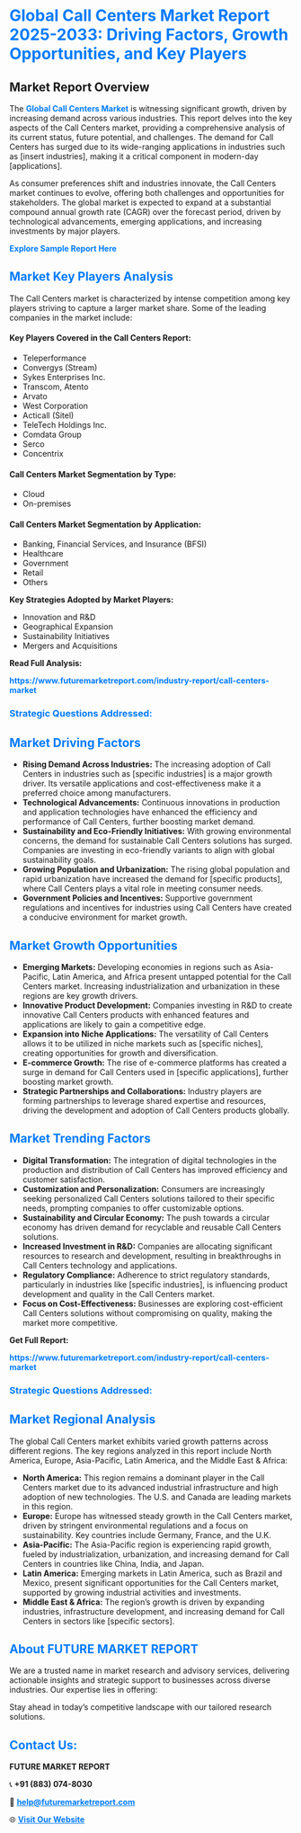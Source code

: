<h1 style="color: #007BFF;">Global Call Centers Market Report 2025-2033: Driving Factors, Growth Opportunities, and Key Players</h1>

<section id="overview">
<h2>Market Report Overview</h2>
<p>The <a href="https://www.futuremarketreport.com/industry-report/call-centers-market" style="color: #007BFF; text-decoration: none;"><strong>Global Call Centers Market</strong></a> is witnessing significant growth, driven by increasing demand across various industries. This report delves into the key aspects of the Call Centers market, providing a comprehensive analysis of its current status, future potential, and challenges. The demand for Call Centers has surged due to its wide-ranging applications in industries such as [insert industries], making it a critical component in modern-day [applications].</p>
<p>As consumer preferences shift and industries innovate, the Call Centers market continues to evolve, offering both challenges and opportunities for stakeholders. The global market is expected to expand at a substantial compound annual growth rate (CAGR) over the forecast period, driven by technological advancements, emerging applications, and increasing investments by major players.</p>
</section>

<section id="overview">
<p><a href="https://www.futuremarketreport.com/request-sample/reportId=62576" style="color: #007BFF; text-decoration: none;"><strong>Explore Sample Report Here</strong></a></p>
</section>

<section id="key-players">
<h2 style="color: #007BFF;">Market Key Players Analysis</h2>
<p>The Call Centers market is characterized by intense competition among key players striving to capture a larger market share. Some of the leading companies in the market include:</p>
<h4>Key Players Covered in the Call Centers Report:</h4>
<ul><li>Teleperformance</li><li>Convergys (Stream)</li><li>Sykes Enterprises Inc.</li><li>Transcom, Atento</li><li>Arvato</li><li>West Corporation</li><li>Acticall (Sitel)</li><li>TeleTech Holdings Inc.</li><li>Comdata Group</li><li>Serco</li><li>Concentrix</li></ul>
<h4>Call Centers Market Segmentation by Type:</h4>
<ul><li>Cloud</li><li>On-premises</li></ul>

<h4>Call Centers Market Segmentation by Application:</h4>
<ul><li>Banking, Financial Services, and Insurance (BFSI)</li><li>Healthcare</li><li>Government</li><li>Retail</li><li>Others</li></ul>
<p><strong>Key Strategies Adopted by Market Players:</strong></p>
<ul>
<li>Innovation and R&D</li>
<li>Geographical Expansion</li>
<li>Sustainability Initiatives</li>
<li>Mergers and Acquisitions</li>
</ul>
</section>

<section>
<p><strong>Read Full Analysis: </strong></p><a href="https://www.futuremarketreport.com/industry-report/call-centers-market" style="color: #007BFF; text-decoration: none;"><strong>https://www.futuremarketreport.com/industry-report/call-centers-market</strong></a>
<h3 style="color: #007BFF;">Strategic Questions Addressed:</h3>
</section>

<section id="driving-factors">
<h2 style="color: #007BFF;">Market Driving Factors</h2>
<ul>
<li><strong>Rising Demand Across Industries:</strong> The increasing adoption of Call Centers in industries such as [specific industries] is a major growth driver. Its versatile applications and cost-effectiveness make it a preferred choice among manufacturers.</li>
<li><strong>Technological Advancements:</strong> Continuous innovations in production and application technologies have enhanced the efficiency and performance of Call Centers, further boosting market demand.</li>
<li><strong>Sustainability and Eco-Friendly Initiatives:</strong> With growing environmental concerns, the demand for sustainable Call Centers solutions has surged. Companies are investing in eco-friendly variants to align with global sustainability goals.</li>
<li><strong>Growing Population and Urbanization:</strong> The rising global population and rapid urbanization have increased the demand for [specific products], where Call Centers plays a vital role in meeting consumer needs.</li>
<li><strong>Government Policies and Incentives:</strong> Supportive government regulations and incentives for industries using Call Centers have created a conducive environment for market growth.</li>
</ul>
</section>

<section id="growth-opportunities">
<h2 style="color: #007BFF;">Market Growth Opportunities</h2>
<ul>
<li><strong>Emerging Markets:</strong> Developing economies in regions such as Asia-Pacific, Latin America, and Africa present untapped potential for the Call Centers market. Increasing industrialization and urbanization in these regions are key growth drivers.</li>
<li><strong>Innovative Product Development:</strong> Companies investing in R&D to create innovative Call Centers products with enhanced features and applications are likely to gain a competitive edge.</li>
<li><strong>Expansion into Niche Applications:</strong> The versatility of Call Centers allows it to be utilized in niche markets such as [specific niches], creating opportunities for growth and diversification.</li>
<li><strong>E-commerce Growth:</strong> The rise of e-commerce platforms has created a surge in demand for Call Centers used in [specific applications], further boosting market growth.</li>
<li><strong>Strategic Partnerships and Collaborations:</strong> Industry players are forming partnerships to leverage shared expertise and resources, driving the development and adoption of Call Centers products globally.</li>
</ul>
</section>

<section id="trending-factors">
<h2 style="color: #007BFF;">Market Trending Factors</h2>
<ul>
<li><strong>Digital Transformation:</strong> The integration of digital technologies in the production and distribution of Call Centers has improved efficiency and customer satisfaction.</li>
<li><strong>Customization and Personalization:</strong> Consumers are increasingly seeking personalized Call Centers solutions tailored to their specific needs, prompting companies to offer customizable options.</li>
<li><strong>Sustainability and Circular Economy:</strong> The push towards a circular economy has driven demand for recyclable and reusable Call Centers solutions.</li>
<li><strong>Increased Investment in R&D:</strong> Companies are allocating significant resources to research and development, resulting in breakthroughs in Call Centers technology and applications.</li>
<li><strong>Regulatory Compliance:</strong> Adherence to strict regulatory standards, particularly in industries like [specific industries], is influencing product development and quality in the Call Centers market.</li>
<li><strong>Focus on Cost-Effectiveness:</strong> Businesses are exploring cost-efficient Call Centers solutions without compromising on quality, making the market more competitive.</li>
</ul>
</section>

<section>
<p><strong>Get Full Report: </strong></p><a href="https://www.futuremarketreport.com/industry-report/call-centers-market" style="color: #007BFF; text-decoration: none;"><strong>https://www.futuremarketreport.com/industry-report/call-centers-market</strong></a>
<h3 style="color: #007BFF;">Strategic Questions Addressed:</h3>
</section>


<section id="regional-analysis">
<h2 style="color: #007BFF;">Market Regional Analysis</h2>
<p>The global Call Centers market exhibits varied growth patterns across different regions. The key regions analyzed in this report include North America, Europe, Asia-Pacific, Latin America, and the Middle East & Africa:</p>
<ul>
<li><strong>North America:</strong> This region remains a dominant player in the Call Centers market due to its advanced industrial infrastructure and high adoption of new technologies. The U.S. and Canada are leading markets in this region.</li>
<li><strong>Europe:</strong> Europe has witnessed steady growth in the Call Centers market, driven by stringent environmental regulations and a focus on sustainability. Key countries include Germany, France, and the U.K.</li>
<li><strong>Asia-Pacific:</strong> The Asia-Pacific region is experiencing rapid growth, fueled by industrialization, urbanization, and increasing demand for Call Centers in countries like China, India, and Japan.</li>
<li><strong>Latin America:</strong> Emerging markets in Latin America, such as Brazil and Mexico, present significant opportunities for the Call Centers market, supported by growing industrial activities and investments.</li>
<li><strong>Middle East & Africa:</strong> The region’s growth is driven by expanding industries, infrastructure development, and increasing demand for Call Centers in sectors like [specific sectors].</li>
</ul>
</section>

<footer>
<h2 style="color: #007BFF;">About FUTURE MARKET REPORT</h2>
<p>We are a trusted name in market research and advisory services, delivering actionable insights and strategic support to businesses across diverse industries. Our expertise lies in offering:</p>

<p>Stay ahead in today’s competitive landscape with our tailored research solutions.</p>

<h2 style="color: #007BFF;">Contact Us:</h2>
<p><strong>FUTURE MARKET REPORT</strong></p>
<p>📞 <strong>+91 (883) 074-8030</strong></p>
<p>📧 <strong><a href="mailto:help@futuremarketreport.com" style="color: #007BFF;">help@futuremarketreport.com</a></strong></p>
<p>🌐 <strong><a href="https://www.futuremarketreport.com/" style="color: #007BFF;">Visit Our Website</a></strong></p>
</footer>